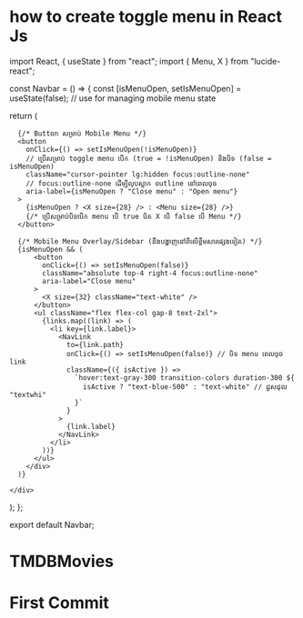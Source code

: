 # how to create toggle menu in React Js 
import React, { useState } from "react"; 
import { Menu, X } from "lucide-react"; 

const Navbar = () => {
  const [isMenuOpen, setIsMenuOpen] = useState(false); // use for managing mobile menu state

  return (
    

      {/* Button សម្រាប់ Mobile Menu */}
      <button
        onClick={() => setIsMenuOpen(!isMenuOpen)} 
        // ប្រើសម្រាប់ toggle menu​ បើក​ (true = !isMenuOpen) និងបិទ (false = isMenuOpen)
        className="cursor-pointer lg:hidden focus:outline-none" 
        // focus:outline-none ដើម្បីលុបស្លាក outline នៅពេលចុច
        aria-label={isMenuOpen ? "Close menu" : "Open menu"}
      >
        {isMenuOpen ? <X size={28} /> : <Menu size={28} />}
        {/* ប្រើសម្រាប់បិទបើក menu បើ true បិត X បើ false បើ Menu */}
      </button>

      {/* Mobile Menu Overlay/Sidebar (នឹងបង្ហាញនៅពីលើខ្លឹមសារផ្សេងទៀត) */}
      {isMenuOpen && (
          <button
            onClick={() => setIsMenuOpen(false)}
            className="absolute top-4 right-4 focus:outline-none"
            aria-label="Close menu"
          >
            <X size={32} className="text-white" />
          </button>
          <ul className="flex flex-col gap-8 text-2xl">
            {links.map((link) => (
              <li key={link.label}>
                <NavLink
                  to={link.path}
                  onClick={() => setIsMenuOpen(false)} // បិទ menu ពេលចុច link
                  className={({ isActive }) =>
                    `hover:text-gray-300 transition-colors duration-300 ${
                      isActive ? "text-blue-500" : "text-white" // ជួសជុល "textwhi"
                    }`
                  }
                >
                  {link.label}
                </NavLink>
              </li>
            ))}
          </ul>
        </div>
      )}

    </div>
  );
};

export default Navbar;
# TMDBMovies
# First Commit 
